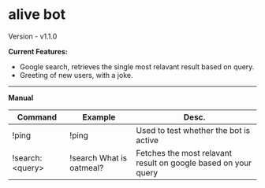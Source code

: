 # alive bot
Version - v1.1.0

<strong>Current Features:</strong>
- Google search, retrieves the single most relavant result based on query.
- Greeting of new users, with a joke.
<hr>
<strong>Manual</strong><br>

| Command  | Example | Desc. |
| ------------- | ------------- | ------------ |
| !ping  | !ping  | Used to test whether the bot is active |
| !search: \<query\>  | !search What is oatmeal?  | Fetches the most relavant result on google based on your query |
